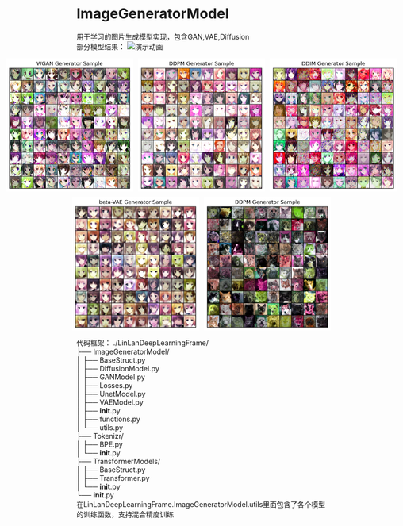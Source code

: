 # ImageGeneratorModel
用于学习的图片生成模型实现，包含GAN,VAE,Diffusion  
部分模型结果：
![演示动画](https://github.com/jidan111/ImageGeneratorModel/blob/main/result/output.gif)

<!-- 第一行 -->
<div style="display: flex; justify-content: center; margin-bottom: 10px;">
  <img src="./result/dcgan.png" width="256" alt="dcgan" style="margin-right: 10px;"/>
  <img src="./result/ddpm.png" width="256" alt="ddpm" style="margin-right: 10px;"/>
  <img src="./result/ddim.png" width="256" alt="ddim"/>
</div>

<!-- 第二行 -->
<div style="display: flex; justify-content: center;">
  <img src="./result/vae.png" width="256" alt="vae" style="margin-right: 10px;"/>
  <img src="./result/ddpm2.png" width="256" alt="aapm2"/>
</div>

代码框架：
		./LinLanDeepLearningFrame/  
		  ├── ImageGeneratorModel/  
		  │   ├── BaseStruct.py  
		  │   ├── DiffusionModel.py  
		  │   ├── GANModel.py  
		  │   ├── Losses.py  
		  │   ├── UnetModel.py  
		  │   ├── VAEModel.py  
		  │   ├── __init__.py  
		  │   ├── functions.py  
		  │   └── utils.py  
		  ├── Tokenizr/  
		  │   ├── BPE.py  
		  │   └── __init__.py  
		  ├── TransformerModels/  
		  │   ├── BaseStruct.py  
		  │   ├── Transformer.py  
		  │   └── __init__.py  
		  └── __init__.py  
在LinLanDeepLearningFrame.ImageGeneratorModel.utils里面包含了各个模型的训练函数，支持混合精度训练



